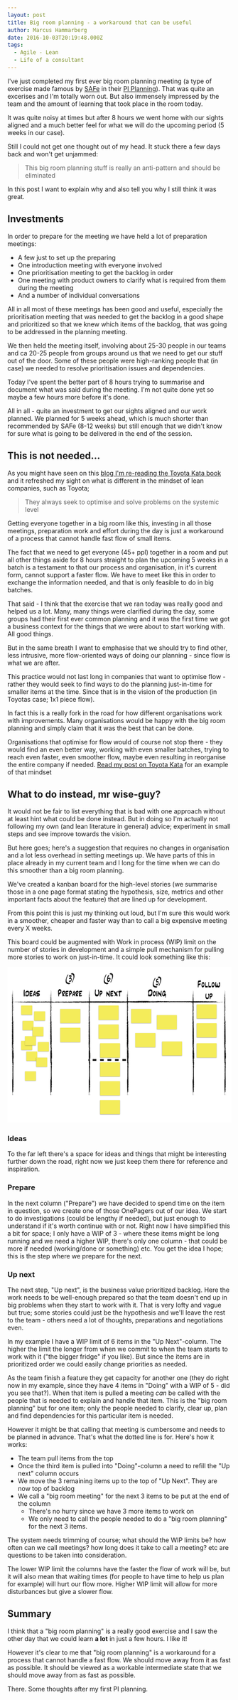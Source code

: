 ```yaml
---
layout: post
title: Big room planning - a workaround that can be useful
author: Marcus Hammarberg
date: 2016-10-03T20:19:48.000Z
tags:
  - Agile - Lean
  - Life of a consultant
---
```


I've just completed my first ever big room planning meeting (a type of exercise made famous by [SAFe](http://scaledagileframework.com) in their [PI Planning](http://scaledagileframework.com/pi-planning/)). That was quite an excerises and I'm totally worn out. But also immensely impressed by the team and the amount of learning that took place in the room today.

It was quite noisy at times but after 8 hours we went home with our sights aligned and a much better feel for what we will do the upcoming period (5 weeks in our case).

Still I could not get one thought out of my head. It stuck there a few days back and won't get unjammed:

> This big room planning stuff is really an anti-pattern and should be eliminated

In this post I want to explain why and also tell you why I still think it was great.

<!-- excerpt-end -->

## Investments

In order to prepare for the meeting we have held a lot of preparation meetings:

* A few just to set up the preparing
* One introduction meeting with everyone involved
* One prioritisation meeting to get the backlog in order
* One meeting with product owners to clarify what is required from them during the meeting
* And a number of individual conversations

All in all most of these meetings has been good and useful, especially the prioritisation meeting that was needed to get the backlog in a good shape and prioritized so that we knew which items of the backlog, that was going to be addressed in the planning meeting.

We then held the meeting itself, involving about 25-30 people in our teams and ca 20-25 people from groups around us that we need to get our stuff out of the door. Some of these people were high-ranking people that (in case) we needed to resolve prioritisation issues and dependencies.

Today I've spent the better part of 8 hours trying to summarise and document what was said during the meeting. I'm not quite done yet so maybe a few hours more before it's done.

All in all - quite an investment to get our sights aligned and our work planned. We planned for 5 weeks ahead, which is much shorter than recommended by SAFe (8-12 weeks) but still enough that we didn't know for sure what is going to be delivered in the end of the session.

## This is not needed…

As you might have seen on this [blog I'm re-reading the Toyota Kata book](http://www.marcusoft.net/2016/09/that-will-not-work-here-and-toyota-kata-mindset.html) and it refreshed my sight on what is different in the mindset of lean companies, such as Toyota;

> They always seek to optimise and solve problems on the systemic level

Getting everyone together in a big room like this, investing in all those meetings, preparation work and effort during the day is just a workaround of a process that cannot handle fast flow of small items.

The fact that we need to get everyone (45+ ppl) together in a room and put all other things aside for 8 hours straight to plan the upcoming 5 weeks in a batch is a testament to that our process and organisation, in it's current form, cannot support a faster flow. We have to meet like this in order to exchange the information needed, and that is only feasible to do in big batches.

That said - I think that the exercise that we ran today was really good and helped us a lot. Many, many things were clarified during the day, some groups had their first ever common planning and it was the first time we got a business context for the things that we were about to start working with. All good things.

But in the same breath I want to emphasise that we should try to find other, less intrusive, more flow-oriented ways of doing our planning - since flow is what we are after.

This practice would not last long in companies that want to optimise flow - rather they would seek to find ways to do the planning just-in-time for smaller items at the time. Since that is in the vision of the production (in Toyotas case; 1x1 piece flow).

In fact this is a really fork in the road for how different organisations work with improvements. Many organisations would be happy with the big room planning and simply claim that it was the best that can be done.

Organisations that optimise for flow would of course not stop there - they would find an even better way, working with even smaller batches, trying to reach even faster, even smoother flow, maybe even resulting in reorganise the entire company if needed. [Read my post on Toyota Kata](http://www.marcusoft.net/2016/09/that-will-not-work-here-and-toyota-kata-mindset.html) for an example of that mindset

## What to do instead, mr wise-guy?

It would not be fair to list everything that is bad with one approach without at least hint what could be done instead. But in doing so I'm actually not following my own (and lean literature in general) advice; experiment in small steps and see improve towards the vision.

But here goes; here's a suggestion that requires no changes in organisation and a lot less overhead in setting meetings up. We have parts of this in place already in my current team and I long for the time when we can do this smoother than a big room planning.

We've created a kanban board for the high-level stories (we summarise those in a one page format stating the hypothesis, size, metrics and other important facts about the feature) that are lined up for development.

From this point this is just my thinking out loud, but I'm sure this would work in a smoother, cheaper and faster way than to call a big expensive meeting every X weeks.

This board could be augmented with Work in process (WIP) limit on the number of stories in development and a simple pull mechanism for pulling more stories to work on just-in-time. It could look something like  this:

![An example ideation kanban board](/img/ideation_kanban_board.png)

### Ideas

To the far left there's a space for ideas and things that might be interesting further down the road, right now we just keep them there for reference and inspiration.

### Prepare

In the next column ("Prepare") we have decided to spend time on the item in question, so we create one of those OnePagers out of our idea. We start to do investigations (could be lengthy if needed), but just enough to understand if it's worth continue with or not. Right now I have simplified this a bit for space; I only have a WIP of 3 - where these items might be long running and we need a higher WIP, there's only one column - that could be more if needed (working/done or something) etc. You get the idea I hope; this is the step where we prepare for the next.

### Up next

The next step, "Up next", is the business value prioritized backlog. Here the work needs to be well-enough prepared so that the team doesn't end up in big problems when they start to work with it. That is very lofty and vague but true; some stories could just be the hypothesis and we'll leave the rest to the team - others need a lot of thoughts, preparations and negotiations even.

In my example I have a WIP limit of 6 items in the "Up Next"-column. The higher the limit the longer from when we commit to when the team starts to work with it ("the bigger fridge" if you like). But since the items are in prioritized order we could easily change priorities as needed.

As the team finish a feature they get capacity for another one (they do right now in my example, since they have 4 items in "Doing" with a WIP of 5 - did you see that?). When that item is pulled a meeting *can* be called with the people that is needed to explain and handle that item. This is the "big room planning" but for one item; only the people needed to clarify, clear up, plan and find dependencies for this particular item is needed.

However it might be that calling that meeting is cumbersome and needs to be planned in advance. That's what the dotted line is for. Here's how it works:

* The team pull items from the top
* Once the third item is pulled into "Doing"-column a need to refill the "Up next" column occurs
* We move the 3 remaining items up to the top of "Up Next". They are now top of backlog
* We call a "big room meeting" for the next 3 items to be put at the end of the column
  * There's no hurry since we have 3 more items to work on
  * We only need to call the people needed to do a "big room planning" for the next 3 items.

The system needs trimming of course; what should the WIP limits be? how often can we call meetings? how long does it take to call a meeting? etc are questions to be taken into consideration.

The lower WIP limit the columns have the faster the flow of work will be, but it will also mean that waiting times (for people to have time to help us plan for example) will hurt our flow more. Higher WIP limit will allow for more disturbances but give a slower flow.

## Summary

I think that a "big room planning" is a really good exercise and I saw the other day that we could learn **a lot** in just a few hours. I like it!

However it's clear to me that "big room planning" is a workaround for a process that cannot handle a fast flow. We should move away from it as fast as possible. It should be viewed as a workable intermediate state that we should move away from as fast as possible.

There. Some thoughts after my first PI planning.
